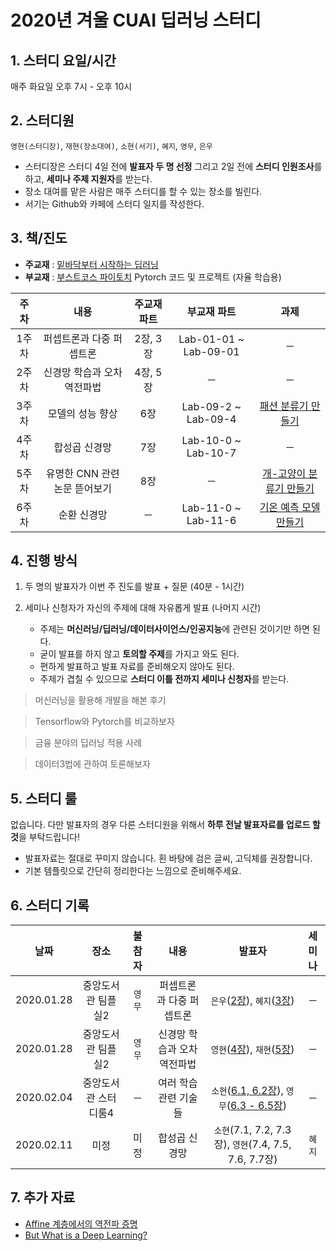 # 2020년 겨울 CUAI 딥러닝 스터디
## 1. 스터디 요일/시간
매주 화요일 오후 7시 - 오후 10시


## 2. 스터디원
`영현(스터디장)`, `재현(장소대여)`, `소현(서기)`, `혜지`, `영무`, `은우`
* 스터디장은 스터디 4일 전에 **발표자 두 명 선정** 그리고 2일 전에 **스터디 인원조사**를 하고, **세미나 주제 지원자**를 받는다.
* 장소 대여를 맡은 사람은 매주 스터디를 할 수 있는 장소를 빌린다.
* 서기는 Github와 카페에 스터디 일지를 작성한다.


## 3. 책/진도
* **주교재** : [밑바닥부터 시작하는 딥러닝](http://www.yes24.com/Product/Goods/34970929?Acode=101)
* **부교재** : [부스트코스 파이토치](https://www.edwith.org/boostcourse-dl-pytorch) Pytorch 코드 및 프로젝트 (자율 학습용)
 
|주차|내용|주교재 파트|부교재 파트|과제|
|:-----:|:-----:|:-----:|:------:|:------:|
|1주차|퍼셉트론과 다중 퍼셉트론|2장, 3장|Lab-01-01 ~ Lab-09-01|─|
|2주차|신경망 학습과 오차역전파법|4장, 5장|─|─|
|3주차|모델의 성능 향상|6장|Lab-09-2 ~ Lab-09-4|[패션 분류기 만들기](https://www.edwith.org/boostcourse-dl-pytorch/joinLectures/24380)|
|4주차|합성곱 신경망|7장|Lab-10-0 ~ Lab-10-7|─|
|5주차|유명한 CNN 관련 논문 뜯어보기|8장|─|[개-고양이 분류기 만들기](https://www.edwith.org/boostcourse-dl-pytorch/joinLectures/24381)|
|6주차|순환 신경망|─|Lab-11-0 ~ Lab-11-6|[기온 예측 모델 만들기](https://www.edwith.org/boostcourse-dl-pytorch/joinLectures/24382)|


## 4. 진행 방식
1. 두 명의 발표자가 이번 주 진도를 발표 + 질문 (40분 - 1시간)
2. 세미나 신청자가 자신의 주제에 대해 자유롭게 발표 (나머지 시간)

    - 주제는 **머신러닝/딥러닝/데이터사이언스/인공지능**에 관련된 것이기만 하면 된다.
    - 굳이 발표를 하지 않고 **토의할 주제**를 가지고 와도 된다.
    - 편하게 발표하고 발표 자료를 준비해오지 않아도 된다.
    - 주제가 겹칠 수 있으므로 **스터디 이틀 전까지 세미나 신청자**를 받는다.

> 머신러닝을 활용해 개발을 해본 후기

> Tensorflow와 Pytorch를 비교하보자

> 금융 분야의 딥러닝 적용 사례

> 데이터3법에 관하여 토론해보자


## 5. 스터디 룰
없습니다. 다만 발표자의 경우 다른 스터디원을 위해서 **하루 전날 발표자료를 업로드 할 것**을 부탁드립니다!

* 발표자료는 절대로 꾸미지 않습니다. 횐 바탕에 검은 글씨, 고딕체를 권장합니다.
* 기본 템플릿으로 간단히 정리한다는 느낌으로 준비해주세요.


## 6. 스터디 기록

|날짜|장소|불참자|내용|발표자|세미나|
|:-----:|:-----:|:-----:|:-----:|:-----:|:-----:|
|2020.01.28|중앙도서관 팀플실2|`영무`|퍼셉트론과 다중 퍼셉트론|`은우`([2장](https://github.com/CoodingPenguin/deep-learning-study-2020w/blob/master/week1/Chapter%2002.%20%ED%8D%BC%EC%85%89%ED%8A%B8%EB%A1%A0%20(%EC%9D%80%EC%9A%B0).pdf)), `혜지`([3장](https://github.com/CoodingPenguin/deep-learning-study-2020w/blob/master/week1/Chapter%2003.%20%EC%8B%A0%EA%B2%BD%EB%A7%9D%20(%ED%98%9C%EC%A7%80).pdf))|─|
|2020.01.28|중앙도서관 팀플실2|`영무`|신경망 학습과 오차역전파법|`영현`([4장](https://github.com/CoodingPenguin/deep-learning-study-2020w/blob/master/week2/Chapter%2004.%20%EC%8B%A0%EA%B2%BD%EB%A7%9D%20%ED%95%99%EC%8A%B5%20(%EC%98%81%ED%98%84).pdf)), `재현`([5장](https://github.com/CoodingPenguin/deep-learning-study-2020w/blob/master/week2/Chapter%2005.%20%EC%98%A4%EC%B0%A8%EC%97%AD%EC%A0%84%ED%8C%8C%EB%B2%95%20(%EC%9E%AC%ED%98%84).html))|─|
|2020.02.04|중앙도서관 스터디룸4|─|여러 학습관련 기술들|`소현`([6.1, 6.2장](https://github.com/CoodingPenguin/deep-learning-study-2020w/blob/master/week3/Chapter%2006.%20%ED%95%99%EC%8A%B5%EA%B4%80%EB%A0%A8%20%EA%B8%B0%EC%88%A0%20Part1%20(%EC%86%8C%ED%98%84).pdf)), `영무`([6.3 - 6.5장](https://github.com/CoodingPenguin/deep-learning-study-2020w/blob/master/week3/Chapter%2006.%20%ED%95%99%EC%8A%B5%EA%B4%80%EB%A0%A8%20%EA%B8%B0%EC%88%A0%20Part2%20(%EC%98%81%EB%AC%B4).pdf))|─|
|2020.02.11|미정|미정|합성곱 신경망|`소현`(7.1, 7.2, 7.3장), `영현`(7.4, 7.5, 7.6, 7.7장)|`혜지`|

## 7. 추가 자료
* [Affine 계층에서의 역전파 증명](http://cs231n.stanford.edu/handouts/linear-backprop.pdf)
* [But What is a Deep Learning?](https://www.youtube.com/watch?v=aircAruvnKk)
